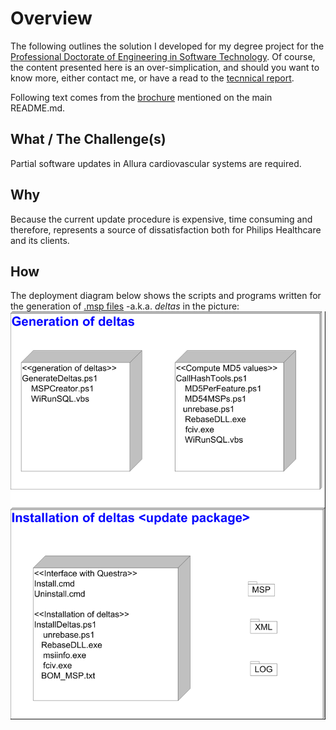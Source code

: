 # Overview
The following outlines the solution I developed for my degree project for the [Professional Doctorate of Engineering in Software Technology][dip]. Of course, the content presented here is an over-simplication, and should you want to know more, either contact me, or have a read to the [tecnnical report][tr].

[tr]: https://tue.on.worldcat.org/oclc/657966320

[dip]: https://www.4tu.nl/sai/en/programmes-and-tracks/st/

Following text comes from the [brochure][bc] mentioned on the main README.md.

[bc]:http://wwwooti.win.tue.nl/programme/Brochure-SoftwareTechnologyProjects2009.pdf

##  What / The Challenge(s)
Partial software updates in Allura cardiovascular systems are required.
##  Why
Because the current update procedure is expensive, time consuming and therefore, represents a source of dissatisfaction both for Philips Healthcare and its clients.
##  How
The deployment diagram below shows the scripts and programs written for the generation of [.msp files][msp] -a.k.a. *deltas* in the picture:
![.](https://github.com/omendezmorales/Theses_code/blob/master/pdeng/DeploymentView.png)

[msp]:https://fileinfo.com/extension/msp
